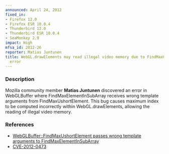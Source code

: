 ```yaml
---
announced: April 24, 2012
fixed_in:
- Firefox 12.0
- Firefox ESR 10.0.4
- Thunderbird 12.0
- Thunderbird ESR 10.0.4
- SeaMonkey 2.9
impact: High
mfsa_id: 2012-26
reporter: Matias Juntunen
title: WebGL.drawElements may read illegal video memory due to FindMaxUshortElement
  error
---
```


<h3>Description</h3>

<p>Mozilla community member <strong>Matias Juntunen</strong> discovered an error
in WebGLBuffer where FindMaxElementInSubArray receives wrong template arguments
from FindMaxUshortElement. This bug causes maximum index to be computed
incorrectly within WebGL.drawElements, allowing the reading of illegal video
memory. 
</p>


<h3>References</h3>

<ul>
  <li><a href="https://bugzilla.mozilla.org/show_bug.cgi?id=743475">
      WebGLBuffer::FindMaxUshortElement passes wrong template arguments to
FindMaxElementInSubArray</a></li>
  <li><a href="http://cve.mitre.org/cgi-bin/cvename.cgi?name=CVE-2012-0473" class="ex-ref">CVE-2012-0473</a></li>
</ul>



